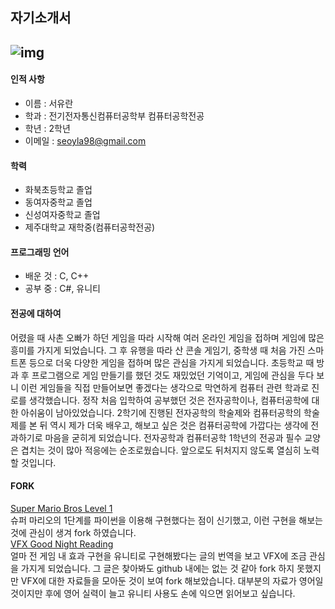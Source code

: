 ## 자기소개서
![img](https://cdn.pixabay.com/photo/2016/07/30/21/38/mario-1558068_1280.jpg)
---
#### 인적 사항
 + 이름 : 서유란
 + 학과 : 전기전자통신컴퓨터공학부 컴퓨터공학전공
 + 학년 : 2학년
 + 이메일 : seoyla98@gmail.com
 
#### 학력
 + 화북초등학교 졸업
 + 동여자중학교 졸업
 + 신성여자중학교 졸업
 + 제주대학교 재학중(컴퓨터공학전공)
 
 #### 프로그래밍 언어
 + 배운 것 : C, C++
 + 공부 중 : C#, 유니티

 #### 전공에 대하여
  어렸을 때 사촌 오빠가 하던 게임을 따라 시작해 여러 온라인 게임을 접하며 게임에 많은 흥미를 가지게 되었습니다. 그 후 유행을 따라 산 콘솔 게임기, 중학생 때 처음 가진 스마트폰 등으로 더욱 다양한 게임을 접하며 많은 관심을 가지게 되었습니다. 초등학교 때 방과 후 프로그램으로 게임 만들기를 했던 것도 재밌었던 기억이고, 게임에 관심을 두다 보니 이런 게임들을 직접 만들어보면 좋겠다는 생각으로 막연하게 컴퓨터 관련 학과로 진로를 생각했습니다. 정작 처음 입학하여 공부했던 것은 전자공학이나, 컴퓨터공학에 대한 아쉬움이 남아있었습니다. 2학기에 진행된 전자공학의 학술제와 컴퓨터공학의 학술제를 본 뒤 역시 제가 더욱 배우고, 해보고 싶은 것은 컴퓨터공학에 가깝다는 생각에 전과하기로 마음을 굳히게 되었습니다. 전자공학과 컴퓨터공학 1학년의 전공과 필수 교양은 겹치는 것이 많아 적응에는 순조로웠습니다. 앞으로도 뒤처지지 않도록 열심히 노력할 것입니다.
 
 #### FORK
[Super Mario Bros Level 1](https://github.com/seoyl98/Mario-Level-1) <br>
  슈퍼 마리오의 1단계를 파이썬을 이용해 구현했다는 점이 신기했고, 이런 구현을 해보는 것에 관심이 생겨 fork 하였습니다.
<br>
[VFX Good Night Reading](https://github.com/seoyl98/vfx_good_night_reading) <br> 얼마 전 게임 내 효과 구현을 유니티로 구현해봤다는 글의 번역을 보고 VFX에 조금 관심을 가지게 되었습니다. 그 글은 찾아봐도 github 내에는 없는 것 같아 fork 하지 못했지만 VFX에 대한 자료들을 모아둔 것이 보여 fork 해보았습니다. 대부분의 자료가 영어일 것이지만 후에 영어 실력이 늘고 유니티 사용도 손에 익으면 읽어보고 싶습니다.
